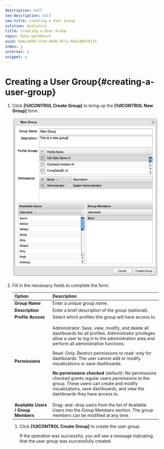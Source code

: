 ```yaml
---
description: null
seo-description: null
seo-title: Creating a User Group
solution: Analytics
title: Creating a User Group
topic: Data workbench
uuid: be6cad5d-cfed-46db-9711-664140d7bf15
index: y
internal: n
snippet: y
---
```


# Creating a User Group{#creating-a-user-group}

1. Click **[!UICONTROL Create Group]** to bring up the **[!UICONTROL New Group]** form.

   ![](assets/create_user_group.png)

1. Fill in the necessary fields to complete the form:

    <table id="choicetable_3AE53AAC8A07471394EA993917B6AE33"> 
 <thead class="chhead sthead"> 
  <th class="choptionhd"> Option</th> 
  <th class="chdeschd"> Description</th> 
 </thead> 
 <tr class="chrow strow"> 
  <td class="choption"><strong>Group Name</strong></td> 
  <td class="chdesc stentry"> Enter a unique group name.</td> 
 </tr> 
 <tr class="chrow strow"> 
  <td class="choption"><strong>Description</strong></td> 
  <td class="chdesc stentry"> Enter a brief description of the group (optional).</td> 
 </tr> 
 <tr class="chrow strow"> 
  <td class="choption"><strong>Profile Access</strong></td> 
  <td class="chdesc stentry"> Select which profiles this group will have access to.</td> 
 </tr> 
 <tr class="chrow strow"> 
  <td class="choption"><strong>Permissions</strong></td> 
  <td class="chdesc stentry"> <p> <span class="uicontrol"> Administrator</span>: Save, view, modify, and delete all dashboards for all profiles. Administrator privileges allow a user to log in to the administration area and perform all administrative functions. </p> <p> <span class="uicontrol"> Read-Only</span>: Restrict permissions to read-only for dashboards. The user cannot add or modify visualizations or save dashboards. </p> <p> <b>No permissions checked </b>(default): No permissions checked grants regular users permissions to the group. These users can create and modify visualizations, save dashboards, and view the dashboards they have access to. </p> </td> 
 </tr> 
 <tr class="chrow strow"> 
  <td class="choption"><strong>Available Users / Group Members</strong></td> 
  <td class="chdesc stentry">Drag-and-drop users from the list of <span class="uicontrol"> Available Users</span> into the <span class="uicontrol"> Group Members </span>section. The group members can be modified at any time. </td> 
 </tr> 
</table>    
    
1. Click **[!UICONTROL Create Group]** to create the user group.

   If the operation was successful, you will see a message indicating that the user group was successfully created. 